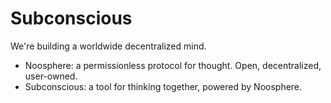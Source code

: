 # Subconscious

We're building a worldwide decentralized mind.

- Noosphere: a permissionless protocol for thought. Open, decentralized, user-owned.
- Subconscious: a tool for thinking together, powered by Noosphere.
